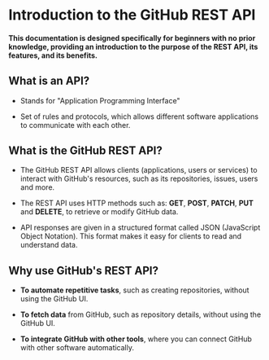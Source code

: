 # Introduction to the GitHub REST API

#### This documentation is designed specifically for beginners with no prior knowledge, providing an introduction to the purpose of the REST API, its features, and its benefits.

 

## What is an API?

* Stands for "Application Programming Interface"

* Set of rules and protocols, which allows different software applications to communicate with each other.


## What is the GitHub REST API?

* The GitHub REST API allows clients (applications, users or services) to interact with GitHub's resources, such as its repositories, issues, users and more.

* The REST API uses HTTP methods such as: **GET**, **POST**, **PATCH**, **PUT** and **DELETE**, to retrieve or modify GitHub data.

* API responses are given in a structured format called JSON (JavaScript Object Notation). This format makes it easy for clients to read and understand data.


## Why use GitHub's REST API?

* **To automate repetitive tasks**, such as creating repositories, without using the GitHub UI.

* **To fetch data** from GitHub, such as repository details, without using the GitHub UI.

* **To integrate GitHub with other tools**, where you can connect GitHub with other software automatically.